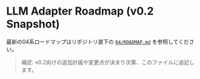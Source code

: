 # LLM Adapter Roadmap (v0.2 Snapshot)

最新の04系ロードマップはリポジトリ直下の [`04/ROADMAP.md`](../../../04/ROADMAP.md) を参照してください。

> 補足: v0.2向けの追加計画や変更点が決まり次第、このファイルに追記します。
